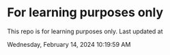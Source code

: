 # For learning purposes only
This repo is for learning purposes only.
Last updated at

Wednesday, February 14, 2024 10:19:59 AM

